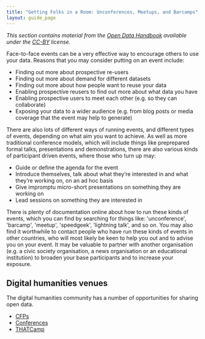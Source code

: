 ```yaml
---
title: "Getting Folks in a Room: Unconferences, Meetups, and Barcamps"
layout: guide_page
---
```

_This section contains material from the [Open Data Handbook](http://opendatahandbook.org/) available under the [CC-BY](http://creativecommons.org/licenses/by/3.0/) license._

Face-to-face events can be a very effective way to encourage others to use your data. Reasons that you may consider putting on an event include:

- Finding out more about prospective re-users
- Finding out more about demand for different datasets
- Finding out more about how people want to reuse your data
- Enabling prospective reusers to find out more about what data you have
- Enabling prospective users to meet each other (e.g. so they can collaborate)
- Exposing your data to a wider audience (e.g. from blog posts or media coverage that the event may help to generate)

There are also lots of different ways of running events, and different types of events, depending on what aim you want to achieve. As well as more traditional conference models, which will include things like preprepared formal talks, presentations and demonstrations, there are also various kinds of participant driven events, where those who turn up may:

- Guide or define the agenda for the event
- Introduce themselves, talk about what they’re interested in and what they’re working on, on an ad hoc basis
- Give impromptu micro-short presentations on something they are working on
- Lead sessions on something they are interested in

There is plenty of documentation online about how to run these kinds of events, which you can find by searching for things like: 'unconference', 'barcamp', 'meetup', 'speedgeek', 'lightning talk', and so on. You may also find it worthwhile to contact people who have run these kinds of events in other countries, who will most likely be keen to help you out and to advise you on your event. It may be valuable to partner with another organisation (e.g. a civic society organisation, a news organisation or an educational institution) to broaden your base participants and to increase your exposure.

## Digital humanities venues

The digital humanities community has a number of opportunities for sharing open data.

- [CFPs](http://digitalhumanitiesnow.org/tag/cfp/)
- [Conferences](http://digitalhumanitiesnow.org/tag/conferences/)
- [THATCamp](http://thatcamp.org/)
